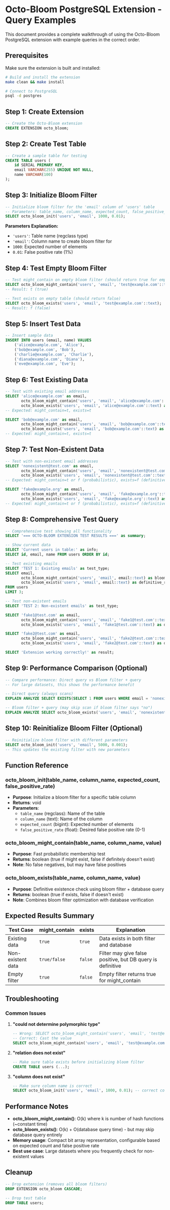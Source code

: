 # Octo-Bloom PostgreSQL Extension - Query Examples

This document provides a complete walkthrough of using the Octo-Bloom PostgreSQL extension with example queries in the correct order.

## Prerequisites

Make sure the extension is built and installed:

```bash
# Build and install the extension
make clean && make install

# Connect to PostgreSQL
psql -d postgres
```

## Step 1: Create Extension

```sql
-- Create the Octo-Bloom extension
CREATE EXTENSION octo_bloom;
```

## Step 2: Create Test Table

```sql
-- Create a sample table for testing
CREATE TABLE users (
    id SERIAL PRIMARY KEY,
    email VARCHAR(255) UNIQUE NOT NULL,
    name VARCHAR(100)
);
```

## Step 3: Initialize Bloom Filter

```sql
-- Initialize bloom filter for the 'email' column of 'users' table
-- Parameters: table_name, column_name, expected_count, false_positive_rate
SELECT octo_bloom_init('users', 'email', 1000, 0.01);
```

**Parameters Explanation:**
- `'users'`: Table name (regclass type)
- `'email'`: Column name to create bloom filter for
- `1000`: Expected number of elements
- `0.01`: False positive rate (1%)

## Step 4: Test Empty Bloom Filter

```sql
-- Test might_contain on empty bloom filter (should return true for empty filter)
SELECT octo_bloom_might_contain('users', 'email', 'test@example.com'::text);
-- Result: t (true)

-- Test exists on empty table (should return false)
SELECT octo_bloom_exists('users', 'email', 'test@example.com'::text);
-- Result: f (false)
```

## Step 5: Insert Test Data

```sql
-- Insert sample data
INSERT INTO users (email, name) VALUES 
    ('alice@example.com', 'Alice'),
    ('bob@example.com', 'Bob'),
    ('charlie@example.com', 'Charlie'),
    ('diana@example.com', 'Diana'),
    ('eve@example.com', 'Eve');
```

## Step 6: Test Existing Data

```sql
-- Test with existing email addresses
SELECT 'alice@example.com' as email,
       octo_bloom_might_contain('users', 'email', 'alice@example.com'::text) as might_contain,
       octo_bloom_exists('users', 'email', 'alice@example.com'::text) as exists;
-- Expected: might_contain=t, exists=t

SELECT 'bob@example.com' as email,
       octo_bloom_might_contain('users', 'email', 'bob@example.com'::text) as might_contain,
       octo_bloom_exists('users', 'email', 'bob@example.com'::text) as exists;
-- Expected: might_contain=t, exists=t
```

## Step 7: Test Non-Existent Data

```sql
-- Test with non-existent email addresses
SELECT 'nonexistent@test.com' as email,
       octo_bloom_might_contain('users', 'email', 'nonexistent@test.com'::text) as might_contain,
       octo_bloom_exists('users', 'email', 'nonexistent@test.com'::text) as exists;
-- Expected: might_contain=t or f (probabilistic), exists=f (definitive)

SELECT 'fake@example.org' as email,
       octo_bloom_might_contain('users', 'email', 'fake@example.org'::text) as might_contain,
       octo_bloom_exists('users', 'email', 'fake@example.org'::text) as exists;
-- Expected: might_contain=t or f (probabilistic), exists=f (definitive)
```

## Step 8: Comprehensive Test Query

```sql
-- Comprehensive test showing all functionality
SELECT '=== OCTO-BLOOM EXTENSION TEST RESULTS ===' as summary;

-- Show current data
SELECT 'Current users in table:' as info;
SELECT id, email, name FROM users ORDER BY id;

-- Test existing emails
SELECT 'TEST 1: Existing emails' as test_type;
SELECT email,
       octo_bloom_might_contain('users', 'email', email::text) as bloom_result,
       octo_bloom_exists('users', 'email', email::text) as definitive_result
FROM users 
LIMIT 3;

-- Test non-existent emails
SELECT 'TEST 2: Non-existent emails' as test_type;

SELECT 'fake1@test.com' as email,
       octo_bloom_might_contain('users', 'email', 'fake1@test.com'::text) as bloom_result,
       octo_bloom_exists('users', 'email', 'fake1@test.com'::text) as definitive_result;

SELECT 'fake2@test.com' as email,
       octo_bloom_might_contain('users', 'email', 'fake2@test.com'::text) as bloom_result,
       octo_bloom_exists('users', 'email', 'fake2@test.com'::text) as definitive_result;

SELECT 'Extension working correctly!' as result;
```

## Step 9: Performance Comparison (Optional)

```sql
-- Compare performance: Direct query vs Bloom filter + query
-- For large datasets, this shows the performance benefit

-- Direct query (always scans)
EXPLAIN ANALYZE SELECT EXISTS(SELECT 1 FROM users WHERE email = 'nonexistent@test.com');

-- Bloom filter + query (may skip scan if bloom filter says "no")
EXPLAIN ANALYZE SELECT octo_bloom_exists('users', 'email', 'nonexistent@test.com'::text);
```

## Step 10: Reinitialize Bloom Filter (Optional)

```sql
-- Reinitialize bloom filter with different parameters
SELECT octo_bloom_init('users', 'email', 5000, 0.001);
-- This updates the existing filter with new parameters
```

## Function Reference

### octo_bloom_init(table_name, column_name, expected_count, false_positive_rate)
- **Purpose**: Initialize a bloom filter for a specific table column
- **Returns**: void
- **Parameters**:
  - `table_name` (regclass): Name of the table
  - `column_name` (text): Name of the column
  - `expected_count` (bigint): Expected number of elements
  - `false_positive_rate` (float): Desired false positive rate (0-1)

### octo_bloom_might_contain(table_name, column_name, value)
- **Purpose**: Fast probabilistic membership test
- **Returns**: boolean (true if might exist, false if definitely doesn't exist)
- **Note**: No false negatives, but may have false positives

### octo_bloom_exists(table_name, column_name, value)
- **Purpose**: Definitive existence check using bloom filter + database query
- **Returns**: boolean (true if exists, false if doesn't exist)
- **Note**: Combines bloom filter optimization with database verification

## Expected Results Summary

| Test Case | might_contain | exists | Explanation |
|-----------|---------------|--------|-------------|
| Existing data | `true` | `true` | Data exists in both filter and database |
| Non-existent data | `true/false` | `false` | Filter may give false positive, but DB query is definitive |
| Empty filter | `true` | `false` | Empty filter returns true for might_contain |

## Troubleshooting

### Common Issues

1. **"could not determine polymorphic type"**
   ```sql
   -- Wrong: SELECT octo_bloom_might_contain('users', 'email', 'test@example.com');
   -- Correct: Cast the value
   SELECT octo_bloom_might_contain('users', 'email', 'test@example.com'::text);
   ```

2. **"relation does not exist"**
   ```sql
   -- Make sure table exists before initializing bloom filter
   CREATE TABLE users (...);
   ```

3. **"column does not exist"**
   ```sql
   -- Make sure column name is correct
   SELECT octo_bloom_init('users', 'email', 1000, 0.01); -- correct column name
   ```

## Performance Notes

- **octo_bloom_might_contain()**: O(k) where k is number of hash functions (~constant time)
- **octo_bloom_exists()**: O(k) + O(database query time) - but may skip database query entirely
- **Memory usage**: Compact bit array representation, configurable based on expected count and false positive rate
- **Best use case**: Large datasets where you frequently check for non-existent values

## Cleanup

```sql
-- Drop extension (removes all bloom filters)
DROP EXTENSION octo_bloom CASCADE;

-- Drop test table
DROP TABLE users;
```
